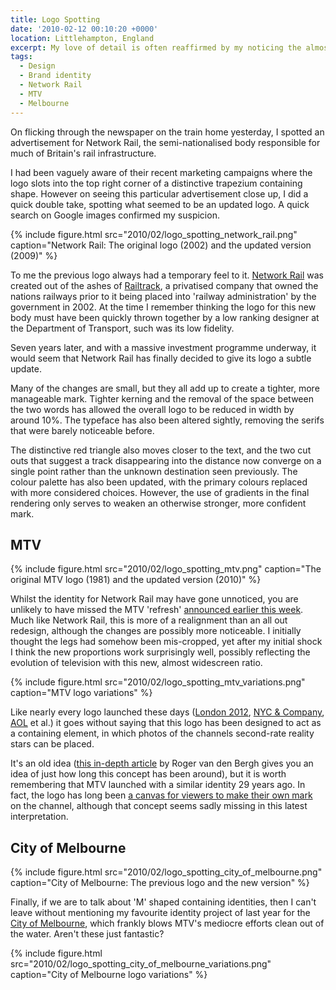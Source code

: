 ```yaml
---
title: Logo Spotting
date: '2010-02-12 00:10:20 +0000'
location: Littlehampton, England
excerpt: My love of detail is often reaffirmed by my noticing the almost inconsiderable tweaks in the designed environment around me.
tags:
  - Design
  - Brand identity
  - Network Rail
  - MTV
  - Melbourne
---
```

On flicking through the newspaper on the train home yesterday, I spotted an advertisement for Network Rail, the semi-nationalised body responsible for much of Britain's rail infrastructure.

I had been vaguely aware of their recent marketing campaigns where the logo slots into the top right corner of a distinctive trapezium containing shape. However on seeing this particular advertisement close up, I did a quick double take, spotting what seemed to be an updated logo. A quick search on Google images confirmed my suspicion.

{% include figure.html
  src="2010/02/logo_spotting_network_rail.png"
  caption="Network Rail: The original logo (2002) and the updated version (2009)"
%}

To me the previous logo always had a temporary feel to it. [Network Rail][1] was created out of the ashes of [Railtrack][2], a privatised company that owned the nations railways prior to it being placed into 'railway administration' by the government in 2002. At the time I remember thinking the logo for this new body must have been quickly thrown together by a low ranking designer at the Department of Transport, such was its low fidelity.

Seven years later, and with a massive investment programme underway, it would seem that Network Rail has finally decided to give its logo a subtle update.

Many of the changes are small, but they all add up to create a tighter, more manageable mark. Tighter kerning and the removal of the space between the two words has allowed the overall logo to be reduced in width by around 10%. The typeface has also been altered sightly, removing the serifs that were barely noticeable before.

The distinctive red triangle also moves closer to the text, and the two cut outs that suggest a track disappearing into the distance now converge on a single point rather than the unknown destination seen previously. The colour palette has also been updated, with the primary colours replaced with more considered choices. However, the use of gradients in the final rendering only serves to weaken an otherwise stronger, more confident mark.

## MTV

{% include figure.html
  src="2010/02/logo_spotting_mtv.png"
  caption="The original MTV logo (1981) and the updated version (2010)"
%}

Whilst the identity for Network Rail may have gone unnoticed, you are unlikely to have missed the MTV 'refresh' [announced earlier this week][3]. Much like Network Rail, this is more of a realignment than an all out redesign, although the changes are possibly more noticeable. I initially thought the legs had somehow been mis-cropped, yet after my initial shock I think the new proportions work surprisingly well, possibly reflecting the evolution of television with this new, almost widescreen ratio.

{% include figure.html
  src="2010/02/logo_spotting_mtv_variations.png"
  caption="MTV logo variations"
%}

Like nearly every logo launched these days ([London 2012][4], [NYC & Company][5], [AOL][6] et al.) it goes without saying that this logo has been designed to act as a containing element, in which photos of the channels second-rate reality stars can be placed.

It's an old idea ([this in-depth article][7] by Roger van den Bergh gives you an idea of just how long this concept has been around), but it is worth remembering that MTV launched with a similar identity 29 years ago. In fact, the logo has long been [a canvas for viewers to make their own mark][8] on the channel, although that concept seems sadly missing in this latest interpretation.

## City of Melbourne

{% include figure.html
  src="2010/02/logo_spotting_city_of_melbourne.png"
  caption="City of Melbourne: The previous logo and the new version"
%}

Finally, if we are to talk about 'M' shaped containing identities, then I can't leave without mentioning my favourite identity project of last year for the [City of Melbourne][9], which frankly blows MTV's mediocre efforts clean out of the water. Aren't these just fantastic?

{% include figure.html
  src="2010/02/logo_spotting_city_of_melbourne_variations.png"
  caption="City of Melbourne logo variations"
%}

[1]: http://en.wikipedia.org/wiki/Network_Rail
[2]: http://en.wikipedia.org/wiki/Railtrack
[3]: http://www.creativereview.co.uk/cr-blog/2010/february/mtv-refreshes-logo
[4]: http://www.underconsideration.com/speakup/archives/003489.html
[5]: http://www.underconsideration.com/brandnew/archives/i_wolff_olins.php
[6]: http://www.underconsideration.com/brandnew/archives/aol_generation_next.php
[7]: http://www.identityworks.com/forum/logo-design/aol-and-dynamic-branding-when-is-it-a-good-idea/
[8]: http://hatsblog.mtv.com/
[9]: http://www.underconsideration.com/brandnew/archives/pieces_of_melbourne.php
